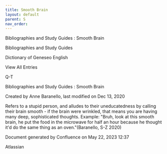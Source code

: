 ```yaml
---
title: Smooth Brain
layout: default
parent: S
nav_order:
---
```


Bibliographies and Study Guides : Smooth Brain

Bibliographies and Study Guides

Dictionary of Geneseo English

View All Entries

Q-T

Bibliographies and Study Guides : Smooth Brain

Created by  Anne Baranello, last modified on Dec 13, 2020

Refers to a stupid person, and alludes to their uneducatedness by calling their brain smooth - if the brain were wrinkled, that means you are having many deep, sophisticated thoughts. Example: &quot;Bruh, look at this smooth brain, he put the food in the microwave for half an hour because he thought it'd do the same thing as an oven.&quot;(Baranello, S-Z 2020)

Document generated by Confluence on May 22, 2023 12:37

Atlassian
